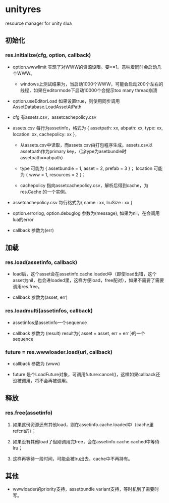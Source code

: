 # unityres
resource manager for unity slua

## 初始化

### res.initialize(cfg, option, callback)

* option.wwwlimit 实现了对WWW的资源设限。要>=1。意味着同时会启动几个WWW。
	
	* windows上测试结果为，当启动1000个WWW，可能会启动200个左右的线程，如果在editormode下启动10000个会提示too many thread崩溃

* option.useEditorLoad 如果设置true，则使用同步调用AssetDatabase.LoadAssetAtPath

* cfg 有assets.csv，assetcachepolicy.csv

* assets.csv 每行为assetinfo，格式为 { assetpath: xx, abpath: xx, type: xx, location: xx, cachepolicy: xx }，

	* 从assets.csv中读取，而assets.csv由打包程序生成。assets.csv以assetpath作为primary key，（当type为asetbundle时assetpath==abpath）

	* type 可能为 { assetbundle = 1, asset = 2, prefab = 3 }； location 可能为 { www = 1, resources = 2 }；

	* cachepolicy 指向assetcachepolicy.csv，解析后得到cache，为res.Cache 的一个实例。

* assetcachepolicy.csv 每行格式为{ name : xx, lruSize : xx }

* option.errorlog, option.debuglog 参数为(message), 如果为nil，在会调用lua的error

* callback 参数为(err)


## 加载

### res.load(assetinfo, callback)

* load后，这个asset会在assetinfo.cache.loaded中（即使load出错，这个asset为nil，也会进loaded里，这样方便load，free配对），如果不需要了需要调用res.free。

* callback 参数为(asset, err)

### res.loadmulti(assetinfos, callback)

* assetinfos是assetinfo一个sequence

* callback 参数为 (result) result为{ asset = asset, err = err }的一个sequence


### future = res.wwwloader.load(url, callback)

* callback 参数为 (www)

* future 是个LoadFuture对象，可调用future:cancel()，这样如果callback还没被调用，将不会再被调用。

## 释放

### res.free(assetinfo)

1. 如果这份资源还有其他load，则在assetinfo.cache.loaded中（cache里refcnt的）；

2. 如果没有其他load了但刚调用完free，会在assetinfo.cache.cached中等待lru；

3. 这样再等待一段时间，可能会被lru出去，cache中不再持有。


## 其他

* wwwloader的priority支持，assetbundle variant支持，等时机到了需要时写。

